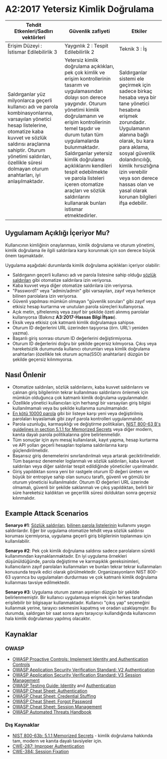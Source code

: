 # A2:2017 Yetersiz Kimlik Doğrulama

| Tehdit Etkenleri/Sadlırı vektörleri | Güvenlik zafiyeti           | Etkiler               |
| -- | -- | -- |
| Erişim Düzeyi : İstismar Edilebilirlik 3 | Yaygınlık 2 : Tespit Edilebilirlik 2 | Teknik 3 : İş |
| Saldırganlar yüz milyonlarca geçerli kullanıcı adı ve parola kombinasyonlarına, varsayılan yönetici hesap listelerine, otomatize kaba kuvvet ve sözlük saldırısı araçlarına sahiptir. Oturum yönetimi saldırıları, özellikle süresi dolmayan oturum anahtarları, iyi anlaşılmaktadır. | Yetersiz kimlik doğrulama açıklıkları, pek çok kimlik ve erişim kontrollerinin tasarım ve uygulamasından dolayı son derece yaygındır. Oturum yönetimi kimlik doğrulamanın ve erişim kontrollerinin temel taşıdır ve durum tutan tüm uygulamalarda bulunmaktadır. Saldırganlar yetersiz kimlik doğrulama açıklıklarını kendileri tespit edebilmekte ve parola listeleri içeren otomatize araçları ve sözlük saldırılarını kullanarak bunları istismar etmektedirler. | Saldırganlar sistemi ele geçirmek için sadece birkaç hesaba veya bir tane yönetici hesabına erişmek zorundadır. Uygulamanın alanına bağlı olarak, bu kara para aklama, sosyal güvenlik dolandırıcılığı, kimlik hırsızlığına izin verebilir veya son derece hassas olan ve yasal olarak korunan bilgileri ifşa edebilir. |

## Uygulamam Açıklığı İçeriyor Mu?

Kullanıcının kimliğinin onaylanması, kimlik doğrulama ve oturum yönetimi, kimlik doğrulama ile ilgili saldırılara karşı korunmak için son derece büyük önem taşımaktadır.

Uygulama aşağıdaki durumlarda kimlik doğrulama açıklıkları içeriyor olabilir:

*  Saldırganın geçerli kullanıcı adı ve parola listesine sahip olduğu [sözlük saldırıları](https://www.owasp.org/index.php/Credential_stuffing) gibi otomatize saldırılara izin veriyorsa.
* Kaba kuvvet veya diğer otomatize saldırılara izin veriyorsa.
* "Password1" veya "admin/admin" gibi varsayılan, zayıf veya herkesçe bilinen parolalara izin veriyorsa.
* Güvenli yapılması mümkün olmayan "güvenlik soruları" gibi zayıf veya etkisiz hesap kurtarma ve unutulan parola süreçleri kullanıyorsa. 
* Açık metin, şifrelenmiş veya zayıf bir şekilde özeti alınmış parolalar kullanıyorsa (Bakınız **A3:2017-Hassas Bilgi İfşası**).
* Eksik veya etkisiz çok katmanlı kimlik doğrulamaya sahipse.
* Oturum ID değerlerini URL üzerinden taşıyorsa (örn. URL'i yeniden yazma).
* Başarılı giriş sonrası oturum ID değerlerini değiştirmiyorsa.
* Oturum ID değerlerini doğru bir şekilde geçersiz kılmıyorsa. Çıkış veya hareketsizlik durumunda kullanıcı oturumları veya kimlik doğrulama anahtarları (özellikle tek oturum açma(SSO) anahtarları) düzgün bir şekilde geçersiz kılınmıyorsa.

## Nasıl Önlenir

* Otomatize saldırıları, sözlük saldırılarını, kaba kuvvet saldırılarını ve çalınan giriş bilgilerinin tekrar kullanılması saldırılarını önlemek için mümkün olduğunca çok katmanlı kimlik doğrulama uygulanmalıdır. 
* Özellikle yönetici kullanıcıları için herhangi bir varsayılan giriş bilgisi kullanılmamalı veya bu şekilde kullanıma sunulmamalıdır.
* [En kötü 10000 parola](https://github.com/danielmiessler/SecLists/tree/master/Passwords) gibi bir listeye karşı yeni veya değiştirilmiş parolaları kıyaslamak gibi zayıf parola kontrolleri uygulanmalıdır.
* Parola uzunluğu, karmaşıklığı ve değiştirme politikaları, [NIST 800-63 B's guidelines in section 5.1.1 for Memorized Secrets](https://pages.nist.gov/800-63-3/sp800-63b.html#memsecret) veya diğer modern, kanıta dayalı parola politikalarına göre belirlenmelidir.
* Tüm sonuçlar için aynı mesaj kullanılarak, kayıt yapma, hesap kurtarma ve API yolları geçerli hesapları toplama saldırılarına karşı güçlendirilmelidir.
* Başarısız giriş denemelerini sınırlandırılmalı veya artarak geciktirilmelidir. Tüm başarısız denemeler loglanmalı ve sözlük saldırıları, kaba kuvvet saldırıları veya diğer saldırılar tespit edildiğinde yöneticiler uyarılmalıdır.
* Giriş yapıldıktan sonra yeni bir rastgele oturum ID değeri üreten ve büyük bir entropiye sahip olan sunucu taraflı, güvenli ve gömülü bir oturum yöneticisi kullanılmalıdır. Oturum ID değerleri URL üzerinde olmamalı, güvenli bir şekilde saklanmalı ve çıkış yapıldıktan, belirli bir süre hareketsiz kaldıktan ve geçerlilik süresi dolduktan sonra geçersiz kılınmalıdır. 

## Example Attack Scenarios

**Senaryo #1**: [Sözlük saldırıları](https://www.owasp.org/index.php/Credential_stuffing), [bilinen parola listelerinin](https://github.com/danielmiessler/SecLists) kullanımı yaygın saldırılardır. Eğer bir uygulama otomatize tehdit veya sözlük saldırısı koruması içermiyorsa, uygulama geçerli giriş bilgilerinin toplanması için kullanılabilir.

**Senaryo #2**: Pek çok kimlik doğrulama saldırısı sadece parolaların sürekli kullanımından kaynaklanmaktadır. En iyi uygulama örnekleri düşünüldüğünde, parola değiştirme ve karmaşıklık gereksinimleri, kullanıcıların zayıf parolaları kullanmaları ve bunları tekrar tekrar kullanmaları konusunda teşvik edici olarak görülmektedir. Organizasyonların NIST 800-63 uyarınca bu uygulamaları durdurması ve çok katmanlı kimlik doğrulama kullanması tavsiye edilmektedir.

**Senaryo #3**: Uygulama oturum zaman aşımları düzgün bir şekilde belirlenmemiştir. Bir kullanıcı uygulamaya erişmek için herkes tarafından erişilebilir bir bilgisayar kullanmaktadır. Kullanıcı "çıkış yap" seçeneğini kullanmak yerine, tarayıcı sekmesini kapatmış ve oradan uzaklaşmıştır. Bu durumda, saldırgan bir saat sonra aynı tarayıcıyı kullandığında kullanıcının hala kimlik doğrulaması yapılmış olacaktır.

## Kaynaklar

### OWASP

* [OWASP Proactive Controls: Implement Identity and Authentication Controls](https://www.owasp.org/index.php/OWASP_Proactive_Controls#5:_Implement_Identity_and_Authentication_Controls)
* [OWASP Application Security Verification Standard: V2 Authentication](https://www.owasp.org/index.php/Category:OWASP_Application_Security_Verification_Standard_Project#tab=Home)
* [OWASP Application Security Verification Standard: V3 Session Management](https://www.owasp.org/index.php/Category:OWASP_Application_Security_Verification_Standard_Project#tab=Home)
* [OWASP Testing Guide: Identity](https://www.owasp.org/index.php/Testing_Identity_Management)
 and [Authentication](https://www.owasp.org/index.php/Testing_for_authentication)
* [OWASP Cheat Sheet: Authentication](https://www.owasp.org/index.php/Authentication_Cheat_Sheet)
* [OWASP Cheat Sheet: Credential Stuffing](https://www.owasp.org/index.php/Credential_Stuffing_Prevention_Cheat_Sheet)
* [OWASP Cheat Sheet: Forgot Password](https://www.owasp.org/index.php/Forgot_Password_Cheat_Sheet)
* [OWASP Cheat Sheet: Session Management](https://www.owasp.org/index.php/Session_Management_Cheat_Sheet)
* [OWASP Automated Threats Handbook](https://www.owasp.org/index.php/OWASP_Automated_Threats_to_Web_Applications)

### Dış Kaynaklar

* [NIST 800-63b: 5.1.1 Memorized Secrets](https://pages.nist.gov/800-63-3/sp800-63b.html#memsecret) - kimlik doğrulama hakkında tam, modern ve kanıta dayalı tavsiyeler için. 
* [CWE-287: Improper Authentication](https://cwe.mitre.org/data/definitions/287.html)
* [CWE-384: Session Fixation](https://cwe.mitre.org/data/definitions/384.html)
